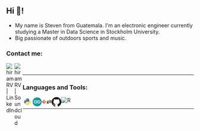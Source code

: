 ## Hi 👋!
- My name is Steven from Guatemala. I'm an electronic engineer currently studying a Master in Data Science in Stockholm University. 
- Big passionate of outdoors sports and music. 

### Contact me:

[<img align="left" alt="hiramRV | LinkedIn" width="22px" src="https://cdn.jsdelivr.net/npm/simple-icons@v3/icons/linkedin.svg" />][linkedin]
[<img align="left" alt="hiramRV | Soundcloud" width="22px" src="https://cdn.jsdelivr.net/npm/simple-icons@v3/icons/soundcloud.svg" />][soundcloud]
<br />

---

### Languages and Tools:

[<img align="left" alt="Python" width="26px" src="https://raw.githubusercontent.com/github/explore/80688e429a7d4ef2fca1e82350fe8e3517d3494d/topics/python/python.png" />][perfil]
[<img align="left" alt="Arduino" width="26px" src="https://raw.githubusercontent.com/github/explore/80688e429a7d4ef2fca1e82350fe8e3517d3494d/topics/arduino/arduino.png" />][perfil]
[<img align="left" alt="Git" width="26px" src="https://raw.githubusercontent.com/github/explore/80688e429a7d4ef2fca1e82350fe8e3517d3494d/topics/git/git.png" />][perfil]
[<img align="left" alt="GitHub" width="26px" src="https://raw.githubusercontent.com/github/explore/78df643247d429f6cc873026c0622819ad797942/topics/github/github.png" />][perfil]
![R](https://img.shields.io/badge/r-%23276DC3.svg?style=for-the-badge&logo=r&logoColor=white)
<br />

---

[linkedin]:   https://www.linkedin.com/in/steven-rubio-vasquez-2431ab1a6/
[soundcloud]: [https://soundcloud.com/hiram_r](https://soundcloud.com/canchegenerico)
[perfil]:     https://github.com/hiramRV
